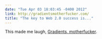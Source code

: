 ```yaml
---
date: "Tue Apr 03 18:03:45 -0400 2012"
link: http://gradientsmotherfucker.com/
title: "The key to Web 2.0 success is..."
---
```


This made me laugh, [Gradients, motherfucker](http://gradientsmotherfucker.com/).
